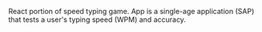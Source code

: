 React portion of speed typing game. App is a single-age application (SAP) that tests a user's typing speed (WPM) and accuracy. 
